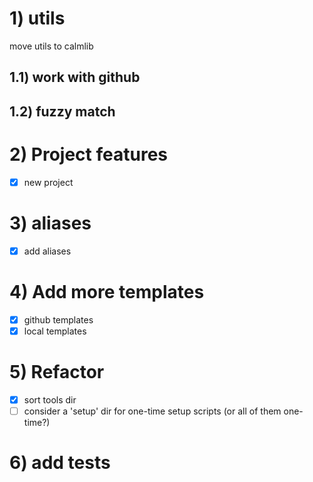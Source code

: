 # 1) utils
move utils to calmlib
## 1.1) work with github
## 1.2) fuzzy match

# 2) Project features
- [x] new project
# 3) aliases
- [x] add aliases 
# 4) Add more templates
- [x] github templates
- [x] local templates
# 5) Refactor
- [x] sort tools dir
- [ ] consider a 'setup' dir for one-time setup scripts (or all of them one-time?)
# 6) add tests
